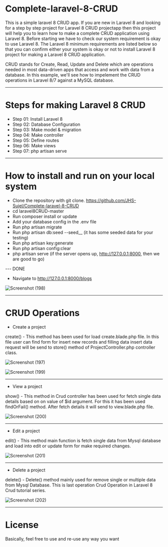 # Complete-laravel-8-CRUD


This is a simple laravel 8 CRUD app.
If you are new in Laravel 8 and looking for a step by step project for Laravel 8 CRUD projectapp 
then this project will help you to learn how to make a complete CRUD application using Laravel 8. 
Before starting we have to check our system requirement is okay to use Laravel 8. 
The Laravel 8 minimum requirements are listed below so that you can confirm 
either your system is okay or not to install Laravel 8 project for making a Laravel 8 CRUD application.

CRUD stands for Create, Read, Update and Delete which are operations needed in most data-driven apps that access and work with data from a database. 
In this example, we'll see how to impelement the CRUD operations in Laravel 8/7 against a MySQL database.


---


# Steps for making Laravel 8 CRUD

- Step 01: Install Laravel 8
- Step 02: Database Configuration
- Step 03: Make model & migration
- Step 04: Make controller
- Step 05: Define routes
- Step 06: Make views
- Step 07: php artisan serve


---


# How to install and run on your local system

- Clone the repository with git clone. https://github.com/JHS-Sujel/Complete-laravel-8-CRUD
- cd laravel8CRUD-master
- Run composer install or update
- Add your database config in the .env file
- Run php artisan migrate 
- Run php artisan db:seed  --seed__ (it has some seeded data for your testing)
- Run php artisan key:generate
- Run php artisan config:clear
- php artisan serve (if the server opens up, http://127.0.0.1:8000,  then we are good to go)

--- DONE

- Navigate to http://127.0.0.1:8000/blogs


![Screenshot (198)](https://user-images.githubusercontent.com/73945266/105083079-a3017580-5abe-11eb-8a7c-5d608623dde5.png)


---


# CRUD Operations


- Create a project

create() - This method has been used for load create.blade.php file. In this file user can find form for insert new records and 
filling data insert data request will be send to store() method of ProjectController.php controller class.

![Screenshot (197)](https://user-images.githubusercontent.com/73945266/105083093-a72d9300-5abe-11eb-8100-b4e8ff606b28.png)


![Screenshot (199)](https://user-images.githubusercontent.com/73945266/105083085-a4cb3900-5abe-11eb-8444-f181d464e5c5.png)


---


- View a project

show() - This method in Crud controller has been used for fetch single data details based on on value of $id argument. 
For this it has been used findOrFail() method. After fetch details it will send to view.blade.php file.

![Screenshot (200)](https://user-images.githubusercontent.com/73945266/105083088-a563cf80-5abe-11eb-84a5-df11018c749c.png)


---


- Edit a project

edit() - This method main function is fetch single data from Mysql database and load into edit or update form for make required changes.


![Screenshot (201)](https://user-images.githubusercontent.com/73945266/105083090-a5fc6600-5abe-11eb-8f01-3678f0e5bee3.png)


---


- Delete a project

delete() - Delete() method mainly used for remove single or multiple data from Mysql Database. This is last operation Crud Operation in Laravel 8 Crud tutorial series.


![Screenshot (202)](https://user-images.githubusercontent.com/73945266/105083092-a694fc80-5abe-11eb-8829-777e86aa92a9.png)


---


# License

Basically, feel free to use and re-use any way you want
